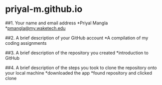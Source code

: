 # priyal-m.github.io

##1. Your name and email address
*Priyal Mangla
*pmangla@my.waketech.edu

##2. A brief description of your GitHub account
*A compilation of my coding assignments 
 
##3. A brief description of the repository you created
*introduction to GitHub

##4. A brief description of the steps you took to clone the repository onto your local machine
*downloaded the app
*found repository and clicked clone
 